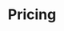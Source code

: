 ---
title: "Pricing"
layout: "pricing"
draft: false

# who_we_are
who_we_are:
  enable: true
  subtitle: ""
  title: "Platform editions that grow with your business needs"
  description: "Our getting started Free Plan enables you to learn the fundamentals of FloPro  and build your application in a single user environment. Paid plans offer commercial deployment options providing  additional features and distributions options to private and public (App Store and Google Play) stores."
  button: "Get started for free"
  button_link: "https://gethugothemes.com/products/andromeda/"

  image: "images/FloPro image.png"

# what_we_do
what_we_do:
  enable: true
  block:
  - title: "Free"
    content: "Core platform features</br>1 development license</br>x UI elements</br>Cotham Technologies Branding</br>Community support"
    price: "Free"

  - title: "Starter"
    content: "Core platform +</br>x + 10  UI elements</br>1 back end API connection</br>1 development license</br>Custom Branding</br>Email support</br>... and much more!"
    price: "£100/month"
    
  - title: "Professional"
    content: "Core platform +</br>x + 20  UI elements</br>3 back end API connections</br>3 development licenses</br>Custom Branding</br>Email support</br>... and much more!"
    price: "£200/month"


  - title: "Business"
    content: "Core platform +</br>x + 30  UI elements</br>10 back end API connections</br>10 development licenses</br>Custom Branding</br>Email support</br>... and much more!"
    price: "£500/month"

  title: "Dedicated solutions"
  description: "For enterprise clients and apps with special requirements, <create link Contact US> to learn more."



# our_mission
our_mission:
  enable: false
  subtitle: "OUR MISSION"
  title: "Main Vision And Mission Of Our Company"
  description: "We were freelance designers and developers, constantly finding ourselve deep vague feedback. leaving a notes from the sticky note piece ."

  image: "images/about/02.jpg"

# about_video
about_video:
  enable: false
  subtitle: "A Short Video"
  title: "You Take Care Of The Payments, We Take Care Of The Rest."
  description: "Protect your design vision and leave nothing up to interpretation with interaction recipes. Quickly share and access all your team members interactions by using libraries, ensuring consistcy throughout the."
  video_url: "https://www.youtube.com/embed/dyZcRRWiuuw"
  video_thumbnail: "images/about/video-popup-2.jpg"


# brands
brands_carousel:
  enable: false
  subtitle: "Our Clients"
  title: "Trusted by Thousands Companies"
  section: "/" # brand images comming form _index.md


# our team
our_team:
  enable: false
  subtitle: "Our members"
  title: "The People Behind"
  description: "We were freelance designers and developers, constantly finding <br> ourselves deep in vague feedback. This made every client and team"
  team:
  - name: "Valentin Staykov"
    image: "images/about/team/01.jpg"
    designation: "Operations"
  - name: "Bukiakta Bansalo"
    image: "images/about/team/02.jpg"
    designation: "Product"
  - name: "Ortrin Okaster"
    image: "images/about/team/03.jpg"
    designation: "Engineering"


# our office
our_office:
  enable: false
  subtitle: "Our Offices"
  title: "Made with Love Of around the world With Many Offices"
  description: "We were freelance designers and developers, constantly finding <br> ourselves deep in vague feedback. This made every client and team"
  office_locations:
  - city: "NewYork, USA"
    country_flag: "images/about/flags/us.png"
    address_line_one: "219 Bald Hill Drive"
    address_line_two: "Oakland Gardens, NY 11364"
  - city: "Australia, Perth"
    country_flag: "images/about/flags/au.png"
    address_line_one: "Flat 23 80 Anthony Circlet"
    address_line_two: "Port Guiseppe, TAS 2691"
  - city: "Berlin, Germany"
    country_flag: "images/about/flags/germany.png"
    address_line_one: "Jl Raya Dewi Sartika Ged"
    address_line_two: "Harapan Masa, Br Germeny"
  - city: "China, Wohan"
    country_flag: "images/about/flags/china.png"
    address_line_one: "1hao Wen Ti Huo Dong"
    address_line_two: "Zhong Xin 1ceng Jian Xing"

---